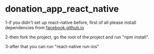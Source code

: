 # donation_app_react_native


1-if you didn't set up react-native before, first of all please install dependencies from [facebook.github.io](https://facebook.github.io/react-native/docs/getting-started.html)


2-then fork the project, go the root of the project and run "npm install".

3-after that you can run "react-native run-ios"
